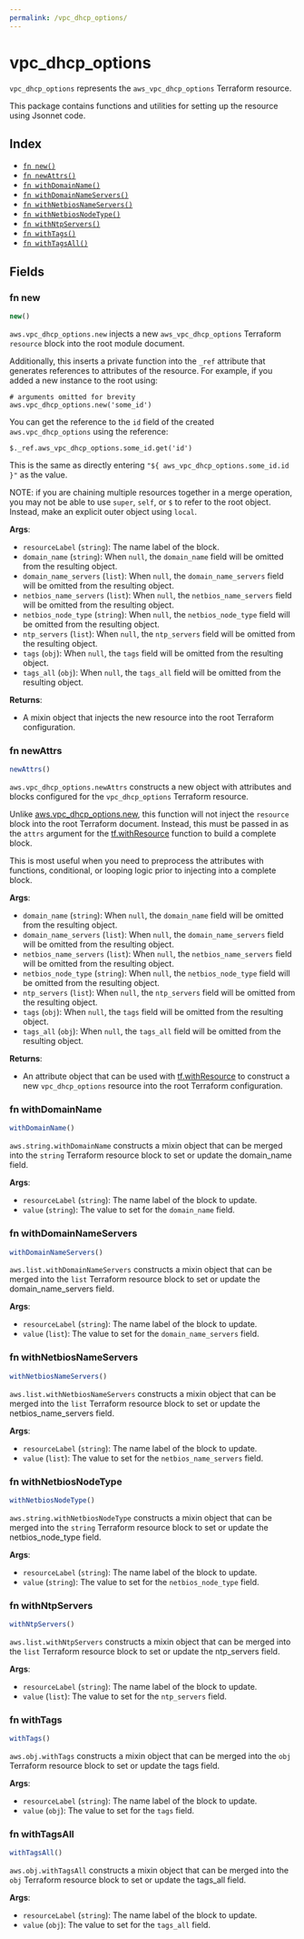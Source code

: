 ```yaml
---
permalink: /vpc_dhcp_options/
---
```


# vpc_dhcp_options

`vpc_dhcp_options` represents the `aws_vpc_dhcp_options` Terraform resource.



This package contains functions and utilities for setting up the resource using Jsonnet code.


## Index

* [`fn new()`](#fn-new)
* [`fn newAttrs()`](#fn-newattrs)
* [`fn withDomainName()`](#fn-withdomainname)
* [`fn withDomainNameServers()`](#fn-withdomainnameservers)
* [`fn withNetbiosNameServers()`](#fn-withnetbiosnameservers)
* [`fn withNetbiosNodeType()`](#fn-withnetbiosnodetype)
* [`fn withNtpServers()`](#fn-withntpservers)
* [`fn withTags()`](#fn-withtags)
* [`fn withTagsAll()`](#fn-withtagsall)

## Fields

### fn new

```ts
new()
```


`aws.vpc_dhcp_options.new` injects a new `aws_vpc_dhcp_options` Terraform `resource`
block into the root module document.

Additionally, this inserts a private function into the `_ref` attribute that generates references to attributes of the
resource. For example, if you added a new instance to the root using:

    # arguments omitted for brevity
    aws.vpc_dhcp_options.new('some_id')

You can get the reference to the `id` field of the created `aws.vpc_dhcp_options` using the reference:

    $._ref.aws_vpc_dhcp_options.some_id.get('id')

This is the same as directly entering `"${ aws_vpc_dhcp_options.some_id.id }"` as the value.

NOTE: if you are chaining multiple resources together in a merge operation, you may not be able to use `super`, `self`,
or `$` to refer to the root object. Instead, make an explicit outer object using `local`.

**Args**:
  - `resourceLabel` (`string`): The name label of the block.
  - `domain_name` (`string`):  When `null`, the `domain_name` field will be omitted from the resulting object.
  - `domain_name_servers` (`list`):  When `null`, the `domain_name_servers` field will be omitted from the resulting object.
  - `netbios_name_servers` (`list`):  When `null`, the `netbios_name_servers` field will be omitted from the resulting object.
  - `netbios_node_type` (`string`):  When `null`, the `netbios_node_type` field will be omitted from the resulting object.
  - `ntp_servers` (`list`):  When `null`, the `ntp_servers` field will be omitted from the resulting object.
  - `tags` (`obj`):  When `null`, the `tags` field will be omitted from the resulting object.
  - `tags_all` (`obj`):  When `null`, the `tags_all` field will be omitted from the resulting object.

**Returns**:
- A mixin object that injects the new resource into the root Terraform configuration.


### fn newAttrs

```ts
newAttrs()
```


`aws.vpc_dhcp_options.newAttrs` constructs a new object with attributes and blocks configured for the `vpc_dhcp_options`
Terraform resource.

Unlike [aws.vpc_dhcp_options.new](#fn-new), this function will not inject the `resource`
block into the root Terraform document. Instead, this must be passed in as the `attrs` argument for the
[tf.withResource](https://github.com/tf-libsonnet/core/tree/main/docs#fn-withresource) function to build a complete block.

This is most useful when you need to preprocess the attributes with functions, conditional, or looping logic prior to
injecting into a complete block.

**Args**:
  - `domain_name` (`string`):  When `null`, the `domain_name` field will be omitted from the resulting object.
  - `domain_name_servers` (`list`):  When `null`, the `domain_name_servers` field will be omitted from the resulting object.
  - `netbios_name_servers` (`list`):  When `null`, the `netbios_name_servers` field will be omitted from the resulting object.
  - `netbios_node_type` (`string`):  When `null`, the `netbios_node_type` field will be omitted from the resulting object.
  - `ntp_servers` (`list`):  When `null`, the `ntp_servers` field will be omitted from the resulting object.
  - `tags` (`obj`):  When `null`, the `tags` field will be omitted from the resulting object.
  - `tags_all` (`obj`):  When `null`, the `tags_all` field will be omitted from the resulting object.

**Returns**:
  - An attribute object that can be used with [tf.withResource](https://github.com/tf-libsonnet/core/tree/main/docs#fn-withresource) to construct a new `vpc_dhcp_options` resource into the root Terraform configuration.


### fn withDomainName

```ts
withDomainName()
```

`aws.string.withDomainName` constructs a mixin object that can be merged into the `string`
Terraform resource block to set or update the domain_name field.



**Args**:
  - `resourceLabel` (`string`): The name label of the block to update.
  - `value` (`string`): The value to set for the `domain_name` field.


### fn withDomainNameServers

```ts
withDomainNameServers()
```

`aws.list.withDomainNameServers` constructs a mixin object that can be merged into the `list`
Terraform resource block to set or update the domain_name_servers field.



**Args**:
  - `resourceLabel` (`string`): The name label of the block to update.
  - `value` (`list`): The value to set for the `domain_name_servers` field.


### fn withNetbiosNameServers

```ts
withNetbiosNameServers()
```

`aws.list.withNetbiosNameServers` constructs a mixin object that can be merged into the `list`
Terraform resource block to set or update the netbios_name_servers field.



**Args**:
  - `resourceLabel` (`string`): The name label of the block to update.
  - `value` (`list`): The value to set for the `netbios_name_servers` field.


### fn withNetbiosNodeType

```ts
withNetbiosNodeType()
```

`aws.string.withNetbiosNodeType` constructs a mixin object that can be merged into the `string`
Terraform resource block to set or update the netbios_node_type field.



**Args**:
  - `resourceLabel` (`string`): The name label of the block to update.
  - `value` (`string`): The value to set for the `netbios_node_type` field.


### fn withNtpServers

```ts
withNtpServers()
```

`aws.list.withNtpServers` constructs a mixin object that can be merged into the `list`
Terraform resource block to set or update the ntp_servers field.



**Args**:
  - `resourceLabel` (`string`): The name label of the block to update.
  - `value` (`list`): The value to set for the `ntp_servers` field.


### fn withTags

```ts
withTags()
```

`aws.obj.withTags` constructs a mixin object that can be merged into the `obj`
Terraform resource block to set or update the tags field.



**Args**:
  - `resourceLabel` (`string`): The name label of the block to update.
  - `value` (`obj`): The value to set for the `tags` field.


### fn withTagsAll

```ts
withTagsAll()
```

`aws.obj.withTagsAll` constructs a mixin object that can be merged into the `obj`
Terraform resource block to set or update the tags_all field.



**Args**:
  - `resourceLabel` (`string`): The name label of the block to update.
  - `value` (`obj`): The value to set for the `tags_all` field.
